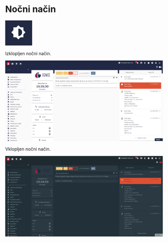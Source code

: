 # Nočni način

![Ikona za nočni način.](<../.gitbook/assets/image (144).png>)

Izklopljen nočni način.

![](../.gitbook/assets/IGNIS_nocni_nacin_off_zaslon.PNG)

Vklopljen nočni način.

![](../.gitbook/assets/IGNIS_nocni_nacin_on_zaslon.PNG)
